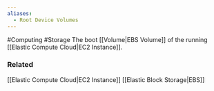 ```yaml
---
aliases:
  - Root Device Volumes
---
```

#Computing #Storage 
The boot [[Volume|EBS Volume]] of the running [[Elastic Compute Cloud|EC2 Instance]].
### Related
[[Elastic Compute Cloud|EC2 Instance]]
[[Elastic Block Storage|EBS]]